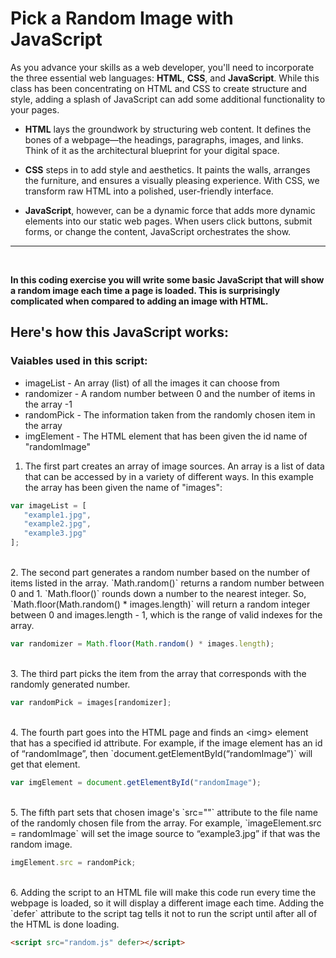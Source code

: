 # Pick a Random Image with JavaScript

As you advance your skills as a web developer, you'll need to incorporate the three essential web languages: **HTML**, **CSS**, and **JavaScript**. While this class has been concentrating on HTML and CSS to create structure and style, adding a splash of JavaScript can add some additional functionality to your pages. 

* **HTML** lays the groundwork by structuring web content. It defines the bones of a webpage—the headings, paragraphs, images, and links. Think of it as the architectural blueprint for your digital space.

* **CSS** steps in to add style and aesthetics. It paints the walls, arranges the furniture, and ensures a visually pleasing experience. With CSS, we transform raw HTML into a polished, user-friendly interface.

* **JavaScript**, however, can be a dynamic force that adds more dynamic elements into our static web pages. When users click buttons, submit forms, or change the content, JavaScript orchestrates the show.

---
<br>

**In this coding exercise you will write some basic JavaScript that will show a random image each time a page is loaded. This is surprisingly complicated when compared to adding an image with HTML.**

## Here's how this JavaScript works: 

### Vaiables used in this script:

* imageList - An array (list) of all the images it can choose from
* randomizer - A random number between 0 and the number of items in the array -1
* randomPick - The information taken from the randomly chosen item in the array
* imgElement - The HTML element that has been given the id name of "randomImage"


1. The first part creates an array of image sources. An array is a list of data that can be accessed by in a variety of different ways. In this example the array has been given the name of "images":

```javascript
var imageList = [
   "example1.jpg",
   "example2.jpg",
   "example3.jpg"
];
```
<br>
2. The second part generates a random number based on the number of items listed in the array. `Math.random()` returns a random number between 0 and 1. `Math.floor()` rounds down a number to the nearest integer. So, `Math.floor(Math.random() * images.length)` will return a random integer between 0 and images.length - 1, which is the range of valid indexes for the array. 

```javascript
var randomizer = Math.floor(Math.random() * images.length);
```

<br>
3. The third part picks the item from the array that corresponds with the randomly generated number.

```javascript
var randomPick = images[randomizer];
```

<br>
4. The fourth part goes into the HTML page and finds an &lt;img&gt; element that has a specified id attribute. For example, if the image element has an id of “randomImage”, then `document.getElementById(“randomImage”)` will get that element.

```javascript
var imgElement = document.getElementById("randomImage");
```

<br>
5. The fifth part sets that chosen image's `src=""` attribute to the file name of the randomly chosen file from the array. For example, `imageElement.src = randomImage` will set the image source to “example3.jpg” if that was the random image.

```javascript
imgElement.src = randomPick;
```

<br>
6. Adding the script to an HTML file will make this code run every time the webpage is loaded, so it will display a different image each time. Adding the `defer` attribute to the script tag tells it not to run the script until after all of the HTML is done loading. 

```html
<script src="random.js" defer></script>
```
